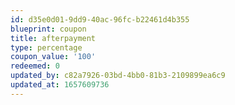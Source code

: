 ```yaml
---
id: d35e0d01-9dd9-40ac-96fc-b22461d4b355
blueprint: coupon
title: afterpayment
type: percentage
coupon_value: '100'
redeemed: 0
updated_by: c82a7926-03bd-4bb0-81b3-2109899ea6c9
updated_at: 1657609736
---
```

